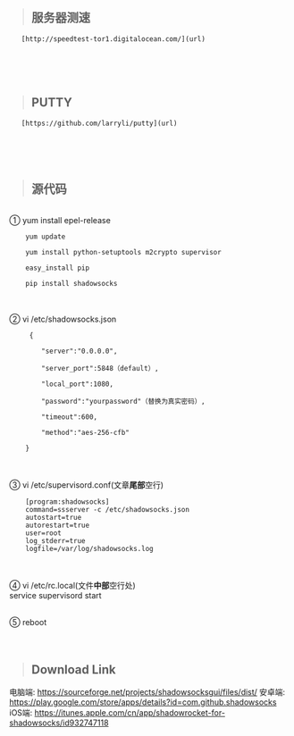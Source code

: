 > ## 服务器测速
       [http://speedtest-tor1.digitalocean.com/](url)


<br><br><br>


> ## PUTTY
       [https://github.com/larryli/putty](url)


<br><br><br>



> ## 源代码
<br>
①    yum install epel-release

        yum update

        yum install python-setuptools m2crypto supervisor

        easy_install pip

        pip install shadowsocks
<br><br>
②    vi /etc/shadowsocks.json
      
         {

            "server":"0.0.0.0",

            "server_port":5848（default）,

            "local_port":1080,

            "password":"yourpassword"（替换为真实密码）,

            "timeout":600,

            "method":"aes-256-cfb"

        }
<br><br>
③    vi /etc/supervisord.conf(文章**尾部**空行)

        [program:shadowsocks]
        command=ssserver -c /etc/shadowsocks.json
        autostart=true
        autorestart=true
        user=root
        log_stderr=true
        logfile=/var/log/shadowsocks.log
<br><br>
④    vi /etc/rc.local(文件**中部**空行处)
<br>
        service supervisord start
<br><br>

⑤    reboot
<br><br><br>
> ## Download Link
电脑端:
   https://sourceforge.net/projects/shadowsocksgui/files/dist/
安卓端:
  https://play.google.com/store/apps/details?id=com.github.shadowsocks
iOS端:
  https://itunes.apple.com/cn/app/shadowrocket-for-shadowsocks/id932747118
